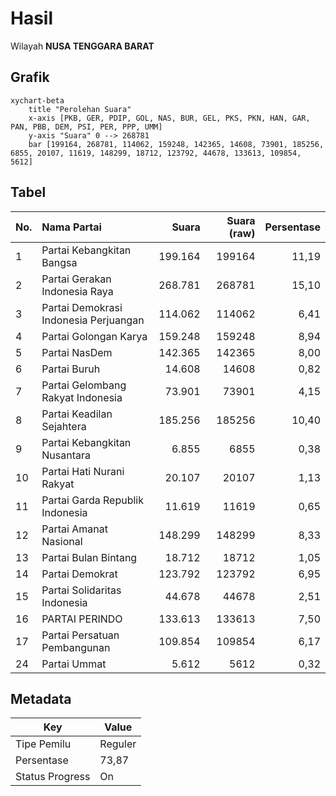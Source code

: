 # Hasil

Wilayah **NUSA TENGGARA BARAT**

## Grafik

```mermaid
xychart-beta
    title "Perolehan Suara"
    x-axis [PKB, GER, PDIP, GOL, NAS, BUR, GEL, PKS, PKN, HAN, GAR, PAN, PBB, DEM, PSI, PER, PPP, UMM]
    y-axis "Suara" 0 --> 268781
    bar [199164, 268781, 114062, 159248, 142365, 14608, 73901, 185256, 6855, 20107, 11619, 148299, 18712, 123792, 44678, 133613, 109854, 5612]
```

## Tabel

| No. | Nama Partai                           | Suara   | Suara (raw) | Persentase |
|:--- |:------------------------------------- | -------:| -----------:| ----------:|
| 1   | Partai Kebangkitan Bangsa             | 199.164 | 199164      | 11,19      |
| 2   | Partai Gerakan Indonesia Raya         | 268.781 | 268781      | 15,10      |
| 3   | Partai Demokrasi Indonesia Perjuangan | 114.062 | 114062      | 6,41       |
| 4   | Partai Golongan Karya                 | 159.248 | 159248      | 8,94       |
| 5   | Partai NasDem                         | 142.365 | 142365      | 8,00       |
| 6   | Partai Buruh                          | 14.608  | 14608       | 0,82       |
| 7   | Partai Gelombang Rakyat Indonesia     | 73.901  | 73901       | 4,15       |
| 8   | Partai Keadilan Sejahtera             | 185.256 | 185256      | 10,40      |
| 9   | Partai Kebangkitan Nusantara          | 6.855   | 6855        | 0,38       |
| 10  | Partai Hati Nurani Rakyat             | 20.107  | 20107       | 1,13       |
| 11  | Partai Garda Republik Indonesia       | 11.619  | 11619       | 0,65       |
| 12  | Partai Amanat Nasional                | 148.299 | 148299      | 8,33       |
| 13  | Partai Bulan Bintang                  | 18.712  | 18712       | 1,05       |
| 14  | Partai Demokrat                       | 123.792 | 123792      | 6,95       |
| 15  | Partai Solidaritas Indonesia          | 44.678  | 44678       | 2,51       |
| 16  | PARTAI PERINDO                        | 133.613 | 133613      | 7,50       |
| 17  | Partai Persatuan Pembangunan          | 109.854 | 109854      | 6,17       |
| 24  | Partai Ummat                          | 5.612   | 5612        | 0,32       |


## Metadata

| Key             | Value   |
| --------------- | ------- |
| Tipe Pemilu     | Reguler |
| Persentase      | 73,87   |
| Status Progress | On      |



